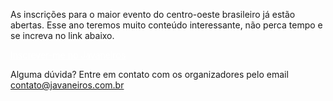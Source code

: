 As inscrições para o maior evento do centro-oeste brasileiro já estão abertas. Esse ano teremos muito conteúdo interessante, não perca tempo e se increva no link abaixo.

<div class="text-center">
<a href="https://www.javaneiros.com.br/#" target="_blank" class="style-scope header-content" style="color: white; ">
  <paper-button class="primary style-scope header-content x-scope paper-button-0" raised="" role="button" tabindex="0" animated="" aria-disabled="false" elevation="1">Inscrever-me no Javaneiros</paper-button>
</a>
</div>

Alguma dúvida? Entre em contato com os organizadores pelo email [contato@javaneiros.com.br](mailto:contato@javaneiros.com.br)
